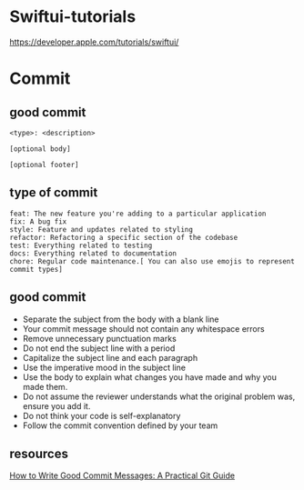 # Swiftui-tutorials
https://developer.apple.com/tutorials/swiftui/

# Commit

## good commit

```
<type>: <description>

[optional body]

[optional footer]
```


## type of commit

```
feat: The new feature you're adding to a particular application
fix: A bug fix
style: Feature and updates related to styling
refactor: Refactoring a specific section of the codebase
test: Everything related to testing
docs: Everything related to documentation
chore: Regular code maintenance.[ You can also use emojis to represent commit types]
```

## good commit

- Separate the subject from the body with a blank line
- Your commit message should not contain any whitespace errors
- Remove unnecessary punctuation marks
- Do not end the subject line with a period
- Capitalize the subject line and each paragraph
- Use the imperative mood in the subject line
- Use the body to explain what changes you have made and why you made them.
- Do not assume the reviewer understands what the original problem was, ensure you add it.
- Do not think your code is self-explanatory
- Follow the commit convention defined by your team


## resources

[How to Write Good Commit Messages: A Practical Git Guide](https://www.freecodecamp.org/news/writing-good-commit-messages-a-practical-guide/)